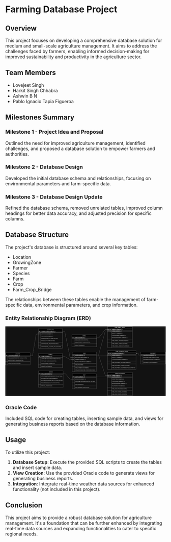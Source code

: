 # Farming Database Project

## Overview

This project focuses on developing a comprehensive database solution for medium and small-scale agriculture management. It aims to address the challenges faced by farmers, enabling informed decision-making for improved sustainability and productivity in the agriculture sector.

## Team Members

- Lovejeet Singh
- Harkit Singh Chhabra
- Ashwin B N
- Pablo Ignacio Tapia Figueroa

## Milestones Summary

### Milestone 1 - Project Idea and Proposal

Outlined the need for improved agriculture management, identified challenges, and proposed a database solution to empower farmers and authorities.

### Milestone 2 - Database Design

Developed the initial database schema and relationships, focusing on environmental parameters and farm-specific data.

### Milestone 3 - Database Design Update

Refined the database schema, removed unrelated tables, improved column headings for better data accuracy, and adjusted precision for specific columns.

## Database Structure

The project's database is structured around several key tables:

- Location
- GrowingZone
- Farmer
- Species
- Farm
- Crop
- Farm_Crop_Bridge

The relationships between these tables enable the management of farm-specific data, environmental parameters, and crop information.

### Entity Relationship Diagram (ERD)

![Entity Relationship Diagram](./MS2/ERD.jpg)

### Oracle Code

Included SQL code for creating tables, inserting sample data, and views for generating business reports based on the database information.

## Usage

To utilize this project:

1. **Database Setup**: Execute the provided SQL scripts to create the tables and insert sample data.
2. **View Creation**: Use the provided Oracle code to generate views for generating business reports.
3. **Integration**: Integrate real-time weather data sources for enhanced functionality (not included in this project).

## Conclusion

This project aims to provide a robust database solution for agriculture management. It's a foundation that can be further enhanced by integrating real-time data sources and expanding functionalities to cater to specific regional needs.
